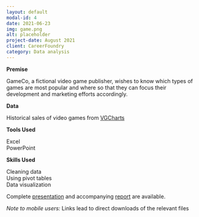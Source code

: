 ```yaml
---
layout: default
modal-id: 4
date: 2021-06-23
img: game.png
alt: placeholder
project-date: August 2021
client: CareerFoundry
category: Data analysis
---
```

**Premise**

GameCo, a fictional video game publisher, wishes to know which types of games are most popular and where so that they can focus their development and marketing efforts accordingly.

**Data**

Historical sales of video games from [VGCharts](https://images.careerfoundry.com/public/courses/intro-to-data/E1/vgsales.xlsx)

**Tools Used**

Excel  
PowerPoint

**Skills Used**

Cleaning data  
Using pivot tables  
Data visualization

Complete [presentation](https://drive.google.com/file/d/1jfo_oGarAkXhkEVV_Q8AeCHpSQioUxgD/view?usp=sharing) and accompanying [report](https://drive.google.com/file/d/1MK0kT5mrv4xnObVbc21l5W2W-gvJopZw/view?usp=sharing) are available.

_Note to mobile users:_ Links lead to direct downloads of the relevant files
